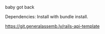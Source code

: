 baby got back


Dependencies:
Install with bundle install.

https://git.generalassemb.ly/rails-api-template
